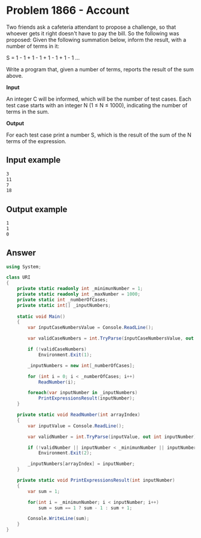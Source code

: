 # Problem 1866 - Account
Two friends ask a cafeteria attendant to propose a challenge, so that whoever gets it right doesn't have to pay the bill. So the following was proposed: Given the following summation below, inform the result, with a number of terms in it:

S = 1 - 1 + 1 - 1 + 1 - 1 + 1 - 1 ...

Write a program that, given a number of terms, reports the result of the sum above.

<b>Input</b>

An integer C will be informed, which will be the number of test cases. Each test case starts with an integer N (1 ≤ N ≤ 1000), indicating the number of terms in the sum.

<b>Output</b>

For each test case print a number S, which is the result of the sum of the N terms of the expression.

## Input example
```bash
3
11
7
18
```

## Output example
```bash
1
1
0
```

## Answer 
```cs
using System; 

class URI 
{
    private static readonly int _minimunNumber = 1;
    private static readonly int _maxNumber = 1000;
    private static int _numberOfCases;
    private static int[] _inputNumbers;
        
    static void Main() 
    { 
        var ínputCaseNumbersValue = Console.ReadLine();

        var validCaseNumbers = int.TryParse(ínputCaseNumbersValue, out _numberOfCases);

        if (!validCaseNumbers)
            Environment.Exit(1);

        _inputNumbers = new int[_numberOfCases];

        for (int i = 0; i < _numberOfCases; i++)            
            ReadNumber(i);

        foreach(var inputNumber in _inputNumbers)
            PrintExpressionsResult(inputNumber);
    }

    private static void ReadNumber(int arrayIndex)
    {
        var inputValue = Console.ReadLine();

        var validNumber = int.TryParse(inputValue, out int inputNumber);

        if (!validNumber || inputNumber < _minimunNumber || inputNumber > _maxNumber)
            Environment.Exit(2);

        _inputNumbers[arrayIndex] = inputNumber;
    }

    private static void PrintExpressionsResult(int inputNumber)
    {
        var sum = 1;

        for(int i = _minimunNumber; i < inputNumber; i++)            
            sum = sum == 1 ? sum - 1 : sum + 1;            

        Console.WriteLine(sum);
    }   
}
```